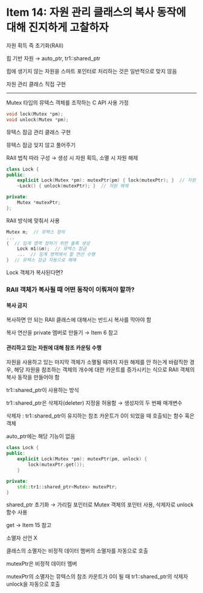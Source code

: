 # Item 14: 자원 관리 클래스의 복사 동작에 대해 진지하게 고찰하자

자원 획득 즉 초기화(RAII)

힙 기반 자원 → auto_ptr, tr1::shared_ptr

힙에 생기지 않는 자원을 스마트 포인터로 처리하는 것은 일반적으로 맞지 않음

자원 관리 클래스 직접 구현

---

Mutex 타입의 뮤텍스 객체를 조작하는 C API 사용 가정

```c++
void lock(Mutex *pm);
void unlock(Mutex *pm);
```

뮤텍스 잠금 관리 클래스 구현

뮤텍스 잠금 잊지 않고 풀어주기

RAII 법칙 따라 구성 → 생성 시 자원 획득, 소멸 시 자원 해제

```c++
class Lock {
public:
    explicit Lock(Mutex *pm): mutexPtr(pm) { lock(mutexPtr); }  // 자원 획득
    ~Lock() { unlock(mutexPtr); }  // 자원 해제

private:
    Mutex *mutexPtr;
};
```

RAII 방식에 맞춰서 사용

```c++
Mutex m;  // 뮤텍스 정의
...
{  // 임계 영역 정하기 위한 블록 생성
    Lock m1(&m);  // 뮤텍스 잠금
    ...  // 임계 영역에서 할 연산 수행
}  // 뮤텍스 잠금 자동으로 해제
```

Lock 객체가 복사된다면?

### RAII 객체가 복사될 때 어떤 동작이 이뤄져야 할까?

#### 복사 금지

복사하면 안 되는 RAII 클래스에 대해서는 반드시 복사를 막아야 함

복사 연산을 private 멤버로 만들기 → Item 6 참고

#### 관리하고 있는 자원에 대해 참조 카운팅 수행

자원을 사용하고 있는 마지막 객체가 소멸될 때까지 자원 해제를 안 하는게 바람직한 경우, 해당 자원을 참조하는 객체의 개수에 대한 카운트를 증가시키는 식으로 RAII 객체의 복사 동작을 만들어야 함

tr1::shared_ptr이 사용하는 방식

tr1::shared_ptr은 삭제자(deleter) 지정을 허용함 → 생성자의 두 번째 매개변수

삭제자 : tr1::shared_ptr이 유지하는 참조 카운트가 0이 되었을 때 호출되는 함수 혹은 객체

auto_ptr에는 해당 기능이 없음

```c++
class Lock {
public:
    explicit Lock(Mutex *pm): mutexPtr(pm, unlock) {
        lock(mutexPtr.get());
    }

private:
    std::tr1::shared_ptr<Mutex> mutexPtr;
}
```

shared_ptr 초기화 → 가리킬 포인터로 Mutex 객체의 포인터 사용, 삭제자로 unlock 함수 사용

get → Item 15 참고

소멸자 선언 X

클래스의 소멸자는 비정적 데이터 멤버의 소멸자를 자동으로 호출

mutexPtr은 비정적 데이터 멤버

mutexPtr의 소멸자는 뮤텍스의 참조 카운트가 0이 될 때 tr1::shared_ptr의 삭제자 unlock을 자동으로 호출

